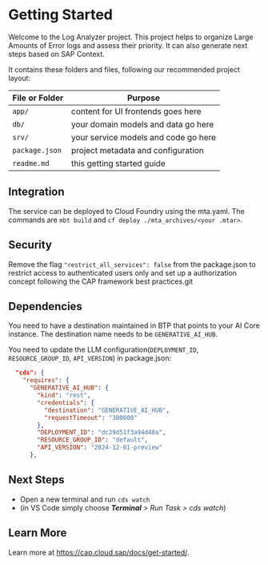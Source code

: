 # Getting Started

Welcome to the Log Analyzer project. This project helps to organize Large Amounts of Error logs and assess their priority. It can also generate next steps based on SAP Context. 

It contains these folders and files, following our recommended project layout:

File or Folder | Purpose
---------|----------
`app/` | content for UI frontends goes here
`db/` | your domain models and data go here
`srv/` | your service models and code go here
`package.json` | project metadata and configuration
`readme.md` | this getting started guide

## Integration

The service can be deployed to Cloud Foundry using the mta.yaml. The commands are `mbt build` and `cf deploy ./mta_archives/<your .mtar>`. 

## Security 

Remove the flag `"restrict_all_services": false` from the package.json to restrict access to authenticated users only and set up a authorization concept following the CAP framework best practices.git 

## Dependencies

You need to have a destination maintained in BTP that points to your AI Core instance. The destination name needs to be `GENERATIVE_AI_HUB`.

You need to update the LLM configuration(`DEPLOYMENT_ID`, `RESOURCE_GROUP_ID`, `API_VERSION`) in package.json:

```json
  "cds": {
    "requires": {
      "GENERATIVE_AI_HUB": {
        "kind": "rest",
        "credentials": {
          "destination": "GENERATIVE_AI_HUB",
          "requestTimeout": "300000"
        },
        "DEPLOYMENT_ID": "dc29d51f3a94d40a",
        "RESOURCE_GROUP_ID": "default",
        "API_VERSION": "2024-12-01-preview"
      },
```

## Next Steps

- Open a new terminal and run `cds watch`
- (in VS Code simply choose _**Terminal** > Run Task > cds watch_)


## Learn More

Learn more at https://cap.cloud.sap/docs/get-started/.
